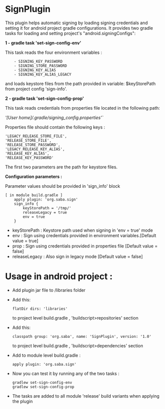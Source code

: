 # SignPlugin

 This plugin helps automatic signing by loading signing credentials and setting it for android project gradle configurations.
 It provides two gradle tasks for loading and setting project's "android.signingConfigs":
 
   **1 - gradle task 'set-sign-config-env'**

   This task reads the four environment variables :
   
    
        - SIGNING_KEY_PASSWORD
        - SIGNING_STORE_PASSWORD
        - SIGNING_KEY_ALIAS
        - SIGNING_KEY_ALIAS_LEGACY
    
    
and loads keystore files from the path provided in variable: $keyStorePath
from project config 'sign-info'.


   **2 - gradle task 'set-sign-config-prop'**
   
This task reads credentials from properties file located in the following path:
 
_'[User home]/.gradle/signing_config.properties'`_

Properties file should contain the following keys :
       
       
    'LEGACY_RELEASE_STORE_FILE',
    'RELEASE_STORE_FILE',
    'RELEASE_STORE_PASSWORD',
    'LEGACY_RELEASE_KEY_ALIAS',
    'RELEASE_KEY_ALIAS',
    'RELEASE_KEY_PASSWORD'

The first two parameters are the path for keystore files.  


**Configuration parameters :**

Parameter values should be provided in 'sign_info' block

    [ in module build.gradle ]
        apply plugin: 'org.saba.sign'
        sign_info {
            keyStorePath = '/tmp/'
            releaseLegacy = true
            env = true
        }
- keyStorePath <String> : Keystore path used when signing in 'env = true' mode
- env          <Boolen> : Sign using credentials provided in environment variables.[Default value = true]
- prop         <Boolen> : Sign using credentials provided in properties file [Default value = false]
- releaseLegacy<Boolen> : Also sign in legacy mode [Default value = false]



       
# Usage in android project : 

  - Add plugin jar file to /libraries folder
  - Add this:
        
        flatDir dirs: 'libraries'
        
    to project level build.gradle , 'buildscript>repositories' section 
  - Add this:
        
        classpath group: 'org.saba', name: 'SignPlugin', version: '1.0'
        
     to project level build.gradle , 'buildscript>dependencies' section 
  
  - Add  to module level build.gradle :
       
        apply plugin: 'org.saba.sign'
  
   
  
  - Now you can test it by running any of the two tasks :
       
        gradlew set-sign-config-env
        gradlew set-sign-config-prop
       
  - The tasks are added to all module 'release' build variants when applying the plugin
   

  